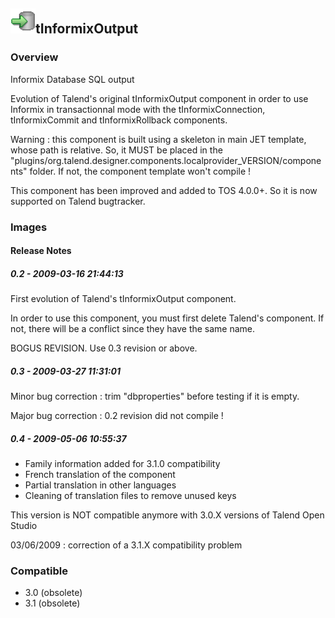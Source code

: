 ## <img src='./logo.jpg' width='40' height='40'>tInformixOutput

### Overview
Informix Database SQL output

Evolution of Talend's original tInformixOutput component in order to use Informix in transactionnal mode with the tInformixConnection, tInformixCommit and tInformixRollback components.

Warning : this component is built using a skeleton in main JET template, whose path is relative. So, it MUST be placed in the "plugins/org.talend.designer.components.localprovider_VERSION/components" folder. If not, the component template won't compile !

This component has been improved and added to TOS 4.0.0+. So it is now supported on Talend bugtracker.
### Images




#### Release Notes

##### 0.2 - 2009-03-16 21:44:13
First evolution of Talend's tInformixOutput component.

In order to use this component, you must first delete Talend's component. If not, there will be a conflict since they have the same name.

BOGUS REVISION. Use 0.3 revision or above.
##### 0.3 - 2009-03-27 11:31:01
Minor bug correction : trim "dbproperties" before testing if it is empty.

Major bug correction : 0.2 revision did not compile !
##### 0.4 - 2009-05-06 10:55:37
- Family information added for 3.1.0 compatibility
- French translation of the component
- Partial translation in other languages
- Cleaning of translation files to remove unused keys

This version is NOT compatible anymore with 3.0.X versions of Talend Open Studio

03/06/2009 : correction of a 3.1.X compatibility problem
### Compatible
 -  3.0 (obsolete)
 -   3.1 (obsolete)